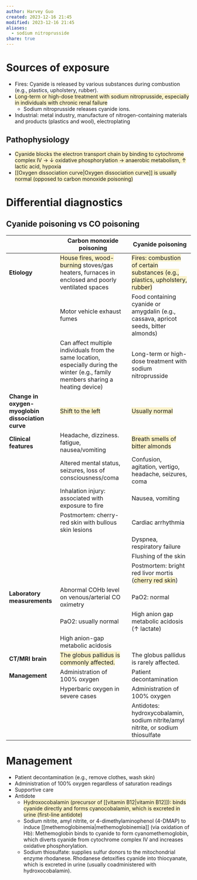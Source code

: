 ```yaml
---
author: Harvey Guo
created: 2023-12-16 21:45
modified: 2023-12-16 21:45
aliases:
  - sodium nitroprusside
share: true
---
```


# Sources of exposure
- Fires: Cyanide is released by various substances during combustion (e.g., plastics, upholstery, rubber).
- <span style="background:rgba(240, 200, 0, 0.2)">Long-term or high-dose treatment with sodium nitroprusside, especially in individuals with chronic renal failure</span>
	- Sodium nitroprusside releases cyanide ions.
- Industrial: metal industry, manufacture of nitrogen-containing materials and products (plastics and wool), electroplating
## Pathophysiology
- <span style="background:rgba(240, 200, 0, 0.2)">Cyanide blocks the electron transport chain by binding to cytochrome complex IV → ↓ oxidative phosphorylation → anaerobic metabolism, ↑ lactic acid, hypoxia</span>
- <span style="background:rgba(240, 200, 0, 0.2)">[[Oxygen dissociation curve|Oxygen dissociation curve]] is usually normal (opposed to carbon monoxide poisoning)</span>
# Differential diagnostics
## Cyanide poisoning vs CO poisoning
|                                                   | Carbon monoxide poisoning                                                                                                                              | Cyanide poisoning                                                                                                                   |
| ------------------------------------------------- | ------------------------------------------------------------------------------------------------------------------------------------------------------ | ----------------------------------------------------------------------------------------------------------------------------------- |
| **Etiology**                                      | <span style="background:rgba(240, 200, 0, 0.2)">House fires, wood-burning</span> stoves/gas heaters, furnaces in enclosed and poorly ventilated spaces | <span style="background:rgba(240, 200, 0, 0.2)">Fires: combustion of certain substances (e.g., plastics, upholstery, rubber)</span> |
|                                                   | Motor vehicle exhaust fumes                                                                                                                            | Food containing cyanide or amygdalin (e.g., cassava, apricot seeds, bitter almonds)                                                 |
|                                                   | Can affect multiple individuals from the same location, especially during the winter (e.g., family members sharing a heating device)                   | Long-term or high-dose treatment with sodium nitroprusside                                                                          |
| **Change in oxygen-myoglobin dissociation curve** | <span style="background:rgba(240, 200, 0, 0.2)">Shift to the left</span>                                                                               | <span style="background:rgba(240, 200, 0, 0.2)">Usually normal</span>                                                               |
| **Clinical features**                             | Headache, dizziness. fatigue, nausea/vomiting                                                                                                          | <span style="background:rgba(240, 200, 0, 0.2)">Breath smells of bitter almonds</span>                                              |
|                                                   | Altered mental status, seizures, loss of consciousness/coma                                                                                            | Confusion, agitation, vertigo, headache, seizures, coma                                                                             |
|                                                   | Inhalation injury: associated with exposure to fire                                                                                                    | Nausea, vomiting                                                                                                                    |
|                                                   | Postmortem: cherry-red skin with bullous skin lesions                                                                                                  | Cardiac arrhythmia                                                                                                                  |
|                                                   |                                                                                                                                                        | Dyspnea, respiratory failure                                                                                                        |
|                                                   |                                                                                                                                                        | Flushing of the skin                                                                                                                |
|                                                   |                                                                                                                                                        | Postmortem: bright red livor mortis (<span style="background:rgba(240, 200, 0, 0.2)">cherry red skin</span>)                        |
| **Laboratory measurements**                       | Abnormal COHb level on venous/arterial CO oximetry                                                                                                     | PaO2: normal                                                                                                                        |
|                                                   | PaO2: usually normal                                                                                                                                   | High anion gap metabolic acidosis (↑ lactate)                                                                                       |
|                                                   | High anion-gap metabolic acidosis                                                                                                                      |                                                                                                                                     |
| **CT/MRI brain**                                  | <span style="background:rgba(240, 200, 0, 0.2)">The globus pallidus is commonly affected.</span>                                                       | The globus pallidus is rarely affected.                                                                                             |
| **Management**                                    | Administration of 100% oxygen                                                                                                                          | Patient decontamination                                                                                                             |
|                                                   | Hyperbaric oxygen in severe cases                                                                                                                      | Administration of 100% oxygen                                                                                                       |
|                                                   |                                                                                                                                                        | Antidotes: hydroxycobalamin, sodium nitrite/amyl nitrite, or sodium thiosulfate                                                     |

# Management 
- Patient decontamination (e.g., remove clothes, wash skin)
- Administration of 100% oxygen regardless of saturation readings
- Supportive care
- Antidote 
	- <span style="background:rgba(240, 200, 0, 0.2)">Hydroxocobalamin (precursor of [[vitamin B12|vitamin B12]]): binds cyanide directly and forms cyanocobalamin, which is excreted in urine (first-line antidote)</span>
	- Sodium nitrite, amyl nitrite, or 4-dimethylaminophenol (4-DMAP) to induce [[methemoglobinemia|methemoglobinemia]] (via oxidation of Hb): Methemoglobin binds to cyanide to form cyanomethemoglobin, which diverts cyanide from cytochrome complex IV and increases oxidative phosphorylation.
	- Sodium thiosulfate: supplies sulfur donors to the mitochondrial enzyme rhodanese. Rhodanese detoxifies cyanide into thiocyanate, which is excreted in urine (usually coadministered with hydroxocobalamin).
